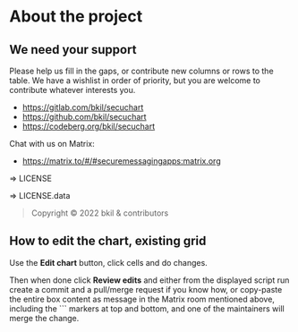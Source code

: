 # About the project

## We need your support

Please help us fill in the gaps, or contribute new columns or rows to the table. We have a wishlist in order of priority, but you are welcome to contribute whatever interests you.

* https://gitlab.com/bkil/secuchart
* https://github.com/bkil/secuchart
* https://codeberg.org/bkil/secuchart

Chat with us on Matrix:

* https://matrix.to/#/#securemessagingapps:matrix.org

=> LICENSE

=> LICENSE.data

> Copyright &copy; 2022 bkil &amp; contributors


## How to edit the chart, existing grid

Use the **Edit chart** button, click cells and do changes.

Then when done click **Review edits** and either from the displayed script run create a commit and a pull/merge request if you know how, or copy-paste the entire box content as message in the Matrix room mentioned above, including the ``` markers at top and bottom, and one of the maintainers will merge the change.
